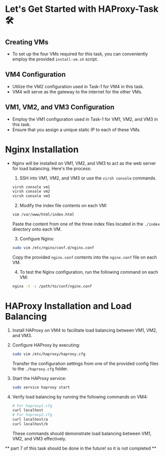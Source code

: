 # Let's Get Started with HAProxy-Task 🛠️

## Creating VMs
   - To set up the four VMs required for this task, you can conveniently employ the provided `install-vm.sh` script.

## VM4 Configuration
   - Utilize the VM2 configuration used in Task-1 for VM4 in this task.
   - VM4 will serve as the gateway to the internet for the other VMs.

## VM1, VM2, and VM3 Configuration
   - Employ the VM1 configuration used in Task-1 for VM1, VM2, and VM3 in this task.
   - Ensure that you assign a unique static IP to each of these VMs.

# Nginx Installation
  - Nginx will be installed on VM1, VM2, and VM3 to act as the web server for load balancing. Here's the process:

    1. SSH into VM1, VM2, and VM3 or use the `virsh console` commands.
      ```bash
      virsh console vm1
      virsh console vm2
      virsh console vm3
      ```

    2. Modify the index file contents on each VM:
      ```bash
      vim /var/www/html/index.html
      ```
      Paste the content from one of the three index files located in the `./index` directory onto each VM.

    3. Configure Nginx:
      ```bash
      sudo vim /etc/nginx/conf.d/nginx.conf
      ```
      Copy the provided `nginx.conf` contents into the `nginx.conf` file on each VM.

    4. To test the Nginx configuration, run the following command on each VM:
      ```bash
      nginx -t -c /path/to/conf/nginx.conf
      ```

# HAProxy Installation and Load Balancing 
    
1. Install HAProxy on VM4 to facilitate load balancing between VM1, VM2, and VM3.

2. Configure HAProxy by executing:
      ```bash
      sudo vim /etc/haproxy/haproxy.cfg
      ```
      Transfer the configuration settings from one of the provided config files to the `./haproxy.cfg` folder.

3. Start the HAProxy service:
      ```bash
      sudo service haproxy start
      ```

4. Verify load balancing by running the following commands on VM4:
    
      ```bash
      # For haproxy1.cfg
      curl localhost 
      # For haproxy2.cfg
      curl localhost/a 
      curl localhost/b
      ```
      These commands should demonstrate load balancing between VM1, VM2, and VM3 effectively.

** part 7 of this task should be done in the future! so it is not completed **
